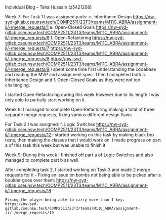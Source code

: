Individual Blog – Taha Hussain (z5421208)

Week 7: 
For Task 1 I was assigned parts:
c. Inheritance Design https://nw-syd-gitlab.cseunsw.tech/COMP2511/23T3/teams/M11C_ABRA/assignment-ii/-/merge_requests/1
e. Open-Closed Goals https://nw-syd-gitlab.cseunsw.tech/COMP2511/23T3/teams/M11C_ABRA/assignment-ii/-/merge_requests/6
f. Open-Refactoring https://nw-syd-gitlab.cseunsw.tech/COMP2511/23T3/teams/M11C_ABRA/assignment-ii/-/merge_requests/7
                    https://nw-syd-gitlab.cseunsw.tech/COMP2511/23T3/teams/M11C_ABRA/assignment-ii/-/merge_requests/8
                    https://nw-syd-gitlab.cseunsw.tech/COMP2511/23T3/teams/M11C_ABRA/assignment-ii/-/merge_requests/9
I spent some time first understanding the codebase and reading the MVP and assignment spec. Then I completed both c. Inheritance Design 
and f. Open-Closed Goals as they were not too challenging.

I started Open-Refactoring during this week however due to its length I was only able to partially start working on it.

Week 8: 
I managed to complete Open-Refactoring making a total of three separate merge requests, fixing various different design flaws. 

For Task 2 I was assigned:
f. Logic Switches https://nw-syd-gitlab.cseunsw.tech/COMP2511/23T3/teams/M11C_ABRA/assignment-ii/-/merge_requests/12
I started working on this task by making black box tests, then making the classes that I would work on. 
I made progress on part a of this task this week but was unable to finish it

Week 9: 
During this week I finished off part a of Logic Switches and also managed to complete part b as well. 

After completing task 2, I started working on Task 3 and made 2 merge requests for it - 
    Fixing an issue on bombs not being able to be picked after a boulder goes over them:
    https://nw-syd-gitlab.cseunsw.tech/COMP2511/23T3/teams/M11C_ABRA/assignment-ii/-/merge_requests/18

    Fixing the player being able to carry more than 1 key:
    https://nw-syd-gitlab.cseunsw.tech/COMP2511/23T3/teams/M11C_ABRA/assignment-ii/-/merge_requests/19